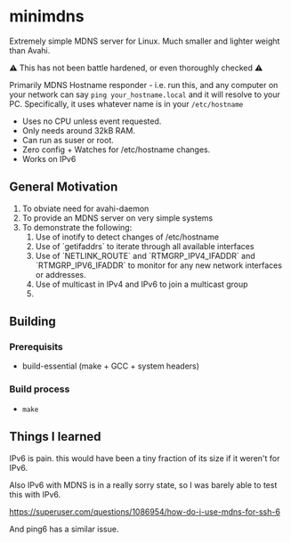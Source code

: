 # minimdns

Extremely simple MDNS server for Linux. Much smaller and lighter weight than Avahi.

⚠️ This has not been battle hardened, or even thoroughly checked ⚠️

Primarily MDNS Hostname responder - i.e. run this, and any computer on your network can say `ping your_hostname.local`  and it will resolve to your PC. Specifically, it uses whatever name is in your `/etc/hostname`

 * Uses no CPU unless event requested.
 * Only needs around 32kB RAM.
 * Can run as suser or root.
 * Zero config + Watches for /etc/hostname changes.
 * Works on IPv6

## General Motivation

<ol>
<li>To obviate need for avahi-daemon</li>
<li>To provide an MDNS server on very simple systems</li>
<li>To demonstrate the following:
<ol>
<li>Use of inotify to detect changes of /etc/hostname</li>
<li>Use of `getifaddrs` to iterate through all available interfaces</li>
<li>Use of `NETLINK_ROUTE` and `RTMGRP_IPV4_IFADDR` and `RTMGRP_IPV6_IFADDR` to monitor for any new network interfaces or addresses.
<li>Use of multicast in IPv4 and IPv6 to join a multicast group<li>
</ol>
</ol>

## Building

### Prerequisits
 * build-essential (make + GCC + system headers)

### Build process
 * `make`

## Things I learned

IPv6 is pain.  this would have been a tiny fraction of its size if it weren't for IPv6.

Also IPv6 with MDNS is in a really sorry state, so I was barely able to test this with IPv6.

https://superuser.com/questions/1086954/how-do-i-use-mdns-for-ssh-6

And ping6 has a similar issue.

